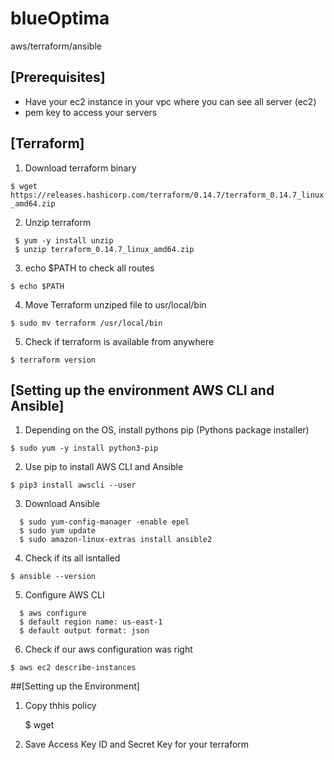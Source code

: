 # blueOptima
aws/terraform/ansible

## [Prerequisites]
- Have your ec2 instance in your vpc where you can see all server (ec2)
- pem key to access your servers

## [Terraform]

1. Download terraform binary

 `$ wget https://releases.hashicorp.com/terraform/0.14.7/terraform_0.14.7_linux_amd64.zip`

2. Unzip terraform
```
 $ yum -y install unzip
 $ unzip terraform_0.14.7_linux_amd64.zip
```

3. echo $PATH to check all routes

  `$ echo $PATH`
  
4. Move Terraform unziped file to usr/local/bin

  `$ sudo mv terraform /usr/local/bin`
  
5. Check if terraform is available from anywhere

  `$ terraform version`
  
## [Setting up the environment AWS CLI and Ansible]

1. Depending on the OS, install pythons pip (Pythons package installer)

  `$ sudo yum -y install python3-pip`
  
2. Use pip to install AWS CLI and Ansible

  `$ pip3 install awscli --user`
  
3. Download Ansible
```
  $ sudo yum-config-manager -enable epel
  $ sudo yum update
  $ sudo amazon-linux-extras install ansible2
```
4. Check if its all isntalled

  `$ ansible --version`
  
5. Configure AWS CLI
```
  $ aws configure
  $ default region name: us-east-1
  $ default output format: json
```  
6. Check if our aws configuration was right

 `$ aws ec2 describe-instances`
  
  
##[Setting up the Environment]

1. Copy thhis policy

   $ wget
   
2. Save Access Key ID and Secret Key for your terraform



